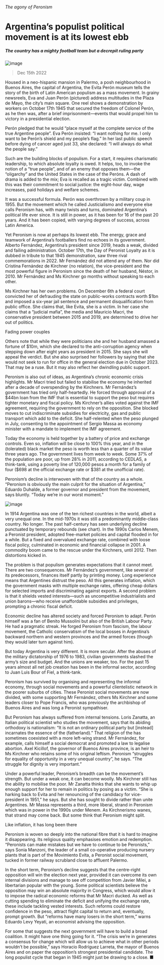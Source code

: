###### The agony of Peronism
# Argentina’s populist political movement is at its lowest ebb 
##### The country has a mighty football team but a decrepit ruling party 
![image](images/20221217_AMP001.jpg) 
> Dec 15th 2022 
Housed in a neo-hispanic mansion in Palermo, a posh neighbourhood in Buenos Aires, the capital of Argentina, the Evita Perón museum tells the story of the birth of Latin American populism as a mass movement. In grainy newsreels, Eva and Juan Perón (pictured) address multitudes in the Plaza de Mayo, the city’s main square. One reel shows a demonstration by workers on October 17th 1945 that secured the freedom of Colonel Perón, as he then was, after a brief imprisonment—events that would propel him to victory in a presidential election. 
Perón pledged that he would “place myself at the complete service of the true Argentine people”. Eva Perón insisted: “I want nothing for me. I only want to be Perón’s shield and my people’s flag.” In her last public speech before dying of cancer aged just 33, she declared: “I will always do what the people say.”
Such are the building blocks of populism. For a start, it requires charismatic leadership, to which absolute loyalty is owed. It helps, too, to invoke the notion of a “true people”, and of an enemy that opposes them—the “oligarchy” and the United States in the case of the Peróns. A dash of drama is added to the mix; Eva is recalled as a tragic victim. Combined with this was their commitment to social justice: the eight-hour day, wage increases, paid holidays and welfare schemes.
It was a successful formula. Perón was overthrown by a military coup in 1955. But the movement which he called Justicialismo and everyone else calls Peronism has, with many twists and turns, dominated Argentina’s political life ever since. It is still in power, as it has been for 16 of the past 20 years. And it has been copied, with varying degrees of success, across Latin America. 
Yet Peronism is now at perhaps its lowest ebb. The energy, grace and teamwork of Argentina’s footballers find no echoes in its government. Alberto Fernández, Argentina’s president since 2019, heads a weak, divided and failing administration. October 17th, the Day of Peronist Loyalty as it is dubbed in tribute to that 1945 demonstration, saw three rival commemorations in 2022. Mr Fernández did not attend any of them. Nor did Cristina Fernández de Kirchner (no relation), the vice-president and the most powerful figure in Peronism since the death of her husband, Néstor, in 2010. Mr Fernández and Ms Kirchner go months without speaking to each other. 
Ms Kirchner has her own problems. On December 6th a federal court convicted her of defrauding the state on public-works contracts worth $1bn and imposed a six-year jail sentence and permanent disqualification from public office. She claims that, like Evita, she is a victim. In her case she claims that a “judicial mafia”, the media and Mauricio Macri, the conservative president between 2015 and 2019, are determined to drive her out of politics. 
Fading power couples
Others note that while they were politicians she and her husband amassed a fortune of $10m, which she declared to the anti-corruption agency when stepping down after eight years as president in 2015. She says she will appeal the verdict. But she also surprised her followers by saying that she would not seek to run for office in the general election due in October 2023. That may be a ruse. But it may also reflect her dwindling public support. 
Peronism is also out of ideas, as Argentina’s chronic economic crisis highlights. Mr Macri tried but failed to stabilise the economy he inherited after a decade of overspending by the Kirchners. Mr Fernández’s government has tried only half-heartedly. He forced through approval of a $44bn loan from the IMF that is essential to support the peso but requires tighter monetary and fiscal policy. Ms Kirchner’s allies voted against the IMF agreement, requiring the government to rely on the opposition. She blocked moves to cut indiscriminate subsidies for electricity, gas and public transport which add to the deficit. She half-relented when the peso plunged in July, consenting to the appointment of Sergio Massa as economy minister with a mandate to implement the IMF agreement. 
Today the economy is held together by a battery of price and exchange controls. Even so, inflation will be close to 100% this year, and in the (tolerated) black market the peso is worth less than a quarter of its value three years ago. The government lives from week to week. Some 37% of the population are poor, up from 28% in 2011, according to CEDLAS, a think-tank, using a poverty line of 120,000 pesos a month for a family of four ($698 at the official exchange rate or $381 at the unofficial rate).
Peronism’s decline is interwoven with that of the country as a whole. “Peronism is obviously the main culprit for the situation of Argentina,” Eduardo Duhalde, a former governor and president from the movement, says bluntly. “Today we’re in our worst moment.” 
![image](images/20221217_AMC128.png) 

In 1914 Argentina was one of the ten richest countries in the world, albeit a very unequal one. In the mid-1970s it was still a predominantly middle-class country. No longer. The past half-century has seen underlying decline punctuated by temporary rebounds (see chart). In the 1990s Carlos Menem, a Peronist president, adopted free-market policies and capital flooded in for a while. But a fixed and overvalued exchange rate, combined with loose fiscal policy, culminated in economic and financial collapse in 2001. A commodity boom came to the rescue under the Kirchners, until 2012. Then distortions kicked in.
The problem is that populism generates expectations that it cannot meet. There are two consequences. Mr Fernández’s government, like several of its predecessors, finances itself partly by printing money. Long experience means that Argentines distrust the peso. All this generates inflation, which the government masks with multiple exchange rates, offering cheap dollars for selected imports and discriminating against exports. A second problem is that it shields vested interests—such as uncompetitive industrialists and union barons—who receive unaffordable subsidies and privileges, prompting a chronic fiscal deficit.
Economic decline has altered society and forced Peronism to adapt. Perón himself was a fan of Benito Mussolini but also of the British Labour Party. He had a pragmatic streak. He forged Peronism from fascism, the labour movement, the Catholic conservatism of the local bosses in Argentina’s backward northern and western provinces and the armed forces (though they would later turn against him).
But today Argentina is very different. It is more secular. After the abuses of the military dictatorship of 1976 to 1983, civilian governments slashed the army’s size and budget. And the unions are weaker, too. For the past 15 years almost all net job creation has been in the informal sector, according to Juan Luis Bour of Fiel, a think-tank. 
Peronism has survived by organising and representing the informal economy, through social movements and a powerful clientelistic network in the poorer suburbs of cities. These Peronist social movements are now divided, with some supporting Mr Fernández, others Ms Kirchner and some leaders closer to Pope Francis, who was previously the archbishop of Buenos Aires and was long a Peronist sympathiser.
But Peronism has always suffered from internal tensions. Loris Zanatta, an Italian political scientist who studies the movement, says that its abiding orthodoxy is nationalism: “It is not an ordinary political party but [instead] incarnates the essence of the (fatherland).” That religion of the  has sometimes coexisted with a more left-wing strand. Mr Fernández, for example, calls himself a social democrat and promoted a law to legalise abortion. Axel Kicillof, the governor of Buenos Aires province, is an heir to Ms Kirchner who retains some of his original leftism. Peronism “struggles for equality of opportunity in a very unequal country”, he says. “The struggle for dignity is very important.”
Under a powerful leader, Peronism’s breadth can be the movement’s strength. But under a weak one, it can become woolly. Ms Kirchner still has the ability to mobilise the poor. Mr Zanatta thinks that she wants to whip up enough support for her to remain in politics by posing as a victim. “She is harking back to Evita and her renouncing of the candidacy for vice-president in 1951,” he says. But she has sought to divide rather than unite Argentines. Mr Massa represents a third, more liberal, strand in Peronism which was in power in the 1990s under Menem. As Kirchnerismo wanes, that strand may come back. But some think that Peronism might split. 
Like inflation, it has long been there
Peronism is woven so deeply into the national fibre that it is hard to imagine it disappearing. Its religious quality emphasises emotion and redemption. “Peronists can make mistakes but we have to continue to be Peronists,” says Sonia Manzoni, the leader of a small co-operative producing nursery plants that is part of the Movimiento Evita, a Peronist social movement, tucked in former railway scrubland close to affluent Palermo.
In the short term, Peronism’s decline suggests that the centre-right opposition will win the election next year, provided it can overcome its own internal divisions and manage to see off competition from Javier Milei, a libertarian popular with the young. Some political scientists believe the opposition may win an absolute majority in Congress, which would allow it to impose the radical economic reforms that Mr Macri ducked. As well as cutting spending to eliminate the deficit and unifying the exchange rate, these include tackling vested interests. Such reforms could restore confidence in the peso, attract flight capital to return and, eventually, prompt growth. But “reforms have many losers in the short term,” warns Eduardo Levy Yeyati, an economist advising the opposition.
For some that suggests the next government will have to build a broad coalition. It might have one thing going for it. “The crisis we’re in generates a consensus for change which will allow us to achieve what in other periods wouldn’t be possible,” says Horacio Rodríguez Larreta, the mayor of Buenos Aires and on paper the opposition’s strongest presidential candidate. The long populist cycle that began in 1945 might just be drawing to a close. ■
